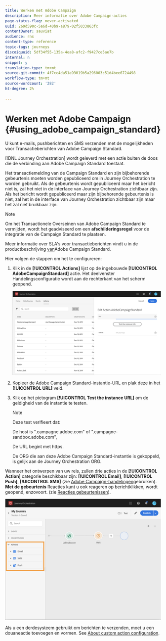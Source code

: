 ```yaml
---
title: Werken met Adobe Campaign
description: Meer informatie over Adobe Campaign-acties
page-status-flag: never-activated
uuid: 269d590c-5a6d-40b9-a879-02f5033863fc
contentOwner: sauviat
audience: rns
content-type: reference
topic-tags: journeys
discoiquuid: 5df34f55-135a-4ea8-afc2-f9427ce5ae7b
internal: n
snippet: y
translation-type: tm+mt
source-git-commit: 4f7cc4da51a93019b5a296003c51d4bee6724498
workflow-type: tm+mt
source-wordcount: '282'
ht-degree: 2%

---
```



# Werken met Adobe Campaign {#using_adobe_campaign_standard}

U kunt e-mails, pushberichten en SMS verzenden met de mogelijkheden voor Transactieberichten van Adobe Campaign Standard.

[!DNL Journey Orchestration] wordt geleverd met een actie buiten de doos die de verbinding aan Adobe Campaign Standard toestaat.

Het transactiemelding van de Campaign Standard en zijn bijbehorende gebeurtenis moeten worden gepubliceerd om in Journey Orchestration te worden gebruikt. Als de gebeurtenis wordt gepubliceerd maar het bericht niet is, zal het niet in de interface van Journey Orchestration zichtbaar zijn. Als het bericht wordt gepubliceerd maar zijn bijbehorende gebeurtenis is niet, zal het in de interface van Journey Orchestration zichtbaar zijn maar het zal niet bruikbaar zijn.

>[!NOTE]
>
>Om het Transactionele Overseinen van Adobe Campaign Standard te vermijden, wordt het geadviseerd om een **afschilderingsregel** voor de integratie van de Campaign Standard te plaatsen.
>
>Meer informatie over SLA&#39;s voor transactieberichten vindt u in de productbeschrijving [van](https://helpx.adobe.com/legal/product-descriptions/campaign-standard.html)Adobe Campaign Standard.

Hier volgen de stappen om het te configureren:

1. Klik in de **[!UICONTROL Actions]** lijst op de ingebouwde **[!UICONTROL AdobeCampaignStandard]** actie. Het deelvenster Handelingsconfiguratie wordt aan de rechterkant van het scherm geopend.

   ![](../assets/actioncampaign.png)

1. Kopieer de Adobe Campaign Standard-instantie-URL en plak deze in het **[!UICONTROL URL]** veld.

1. Klik op het pictogram **[!UICONTROL Test the instance URL]** om de geldigheid van de instantie te testen.

   >[!NOTE]
   >
   >Deze test verifieert dat:
   >
   >De host is &quot;.campagne.adobe.com&quot; of &quot;.campagne-sandbox.adobe.com&quot;,
   >
   >De URL begint met https.
   >
   >De ORG die aan deze Adobe Campaign Standard-instantie is gekoppeld, is gelijk aan de Journey Orchestration ORG.

Wanneer het ontwerpen van uw reis, zullen drie acties in de **[!UICONTROL Action]** categorie beschikbaar zijn: **[!UICONTROL Email]**, **[!UICONTROL Push]**, **[!UICONTROL SMS]** (zie [Adobe Campaign-handelingen](../building-journeys/using-adobe-campaign-actions.md)gebruiken). **Met de gebeurtenis** Reacties kunt u ook reageren op berichtklikken, wordt geopend, enzovoort. (zie [Reacties gebeurtenissen](../building-journeys/reaction-events.md)).

![](../assets/journey58.png)

Als u een derdesysteem gebruikt om berichten te verzenden, moet u een douaneactie toevoegen en vormen. See [About custom action configuration](../action/about-custom-action-configuration.md).
